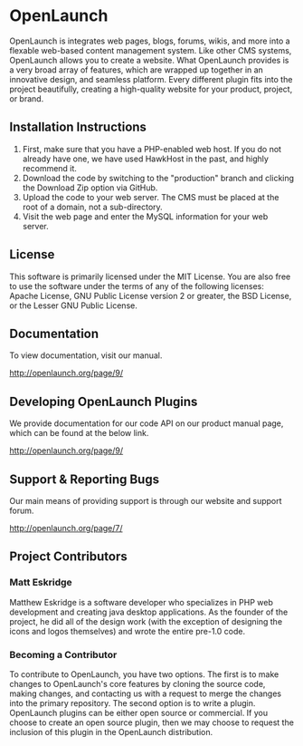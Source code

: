 # OpenLaunch

OpenLaunch is integrates web pages, blogs, forums, wikis, and more into a flexable
web-based content management system. Like other CMS systems, OpenLaunch allows
you to create a website. What OpenLaunch provides is a very broad array of features,
which are wrapped up together in an innovative design, and seamless platform. Every
different plugin fits into the project beautifully, creating a high-quality website
for your product, project, or brand.

## Installation Instructions

1. First, make sure that you have a PHP-enabled web host. If you do not already have one,
   we have used HawkHost in the past, and highly recommend it.
2. Download the code by switching to the "production" branch and clicking the Download Zip
   option via GitHub.
3. Upload the code to your web server. The CMS must be placed at the root of a domain, not a sub-directory.
4. Visit the web page and enter the MySQL information for your web server.

## License

This software is primarily licensed under the MIT License. You are also
free to use the software under the terms of any of the following licenses:
Apache License, GNU Public License version 2 or greater, the BSD License,
or the Lesser GNU Public License.

## Documentation

To view documentation, visit our manual.

http://openlaunch.org/page/9/

## Developing OpenLaunch Plugins

We provide documentation for our code API on our product manual page, which
can be found at the below link.

http://openlaunch.org/page/9/

## Support & Reporting Bugs

Our main means of providing support is through our website and support forum.

http://openlaunch.org/page/7/

## Project Contributors

### Matt Eskridge

Matthew Eskridge is a software developer who specializes in PHP web development and creating java desktop
applications. As the founder of the project, he did all of the design work (with the exception of designing the
icons and logos themselves) and wrote the entire pre-1.0 code.

### Becoming a Contributor

To contribute to OpenLaunch, you have two options. The first is to make changes to OpenLaunch's core
features by cloning the source code, making changes, and contacting us with a request to merge the
changes into the primary repository. The second option is to write a plugin. OpenLaunch plugins can
be either open source or commercial. If you choose to create an open source plugin, then we may choose
to request the inclusion of this plugin in the OpenLaunch distribution.